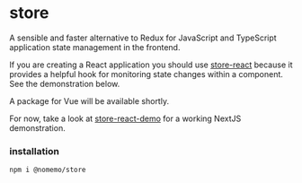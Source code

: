 # store

A sensible and faster alternative to Redux for JavaScript and TypeScript application state management in the frontend.

If you are creating a React application you should use [store-react](https://github.com/simon-robertson-shift/store-react) because it provides a helpful hook for monitoring state changes within a component. See the demonstration below.

A package for Vue will be available shortly.

For now, take a look at [store-react-demo](https://github.com/simon-robertson-shift/store-react-demo) for a working NextJS demonstration.

### installation

`npm i @nomemo/store`
